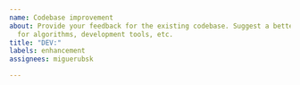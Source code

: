 ```yaml
---
name: Codebase improvement
about: Provide your feedback for the existing codebase. Suggest a better solution
  for algorithms, development tools, etc.
title: "DEV:"
labels: enhancement
assignees: miguerubsk

---
```



